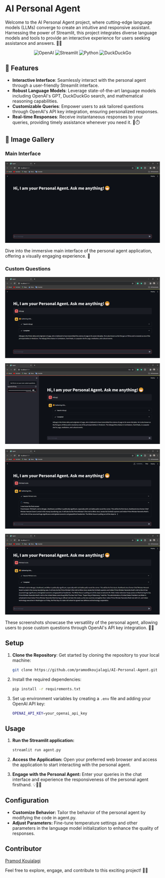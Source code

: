 # AI Personal Agent

Welcome to the AI Personal Agent project, where cutting-edge language models (LLMs) converge to create an intuitive and responsive assistant. Harnessing the power of Streamlit, this project integrates diverse language models and tools to provide an interactive experience for users seeking assistance and answers. 🤖💬


<p align="center">
  <img src="https://img.shields.io/badge/OpenAI-%23FFFFFF.svg?style=for-the-badge&logo=OpenAI&logoColor=black" alt="OpenAI">
  <img src="https://img.shields.io/badge/Streamlit-%23FF0000.svg?style=for-the-badge&logo=Streamlit&logoColor=red&color=white" alt="Streamlit">
  <img src="https://img.shields.io/badge/Python-%233776AB.svg?style=for-the-badge&logo=Python&logoColor=white" alt="Python">
  <img src="https://img.shields.io/badge/DuckDuckGo-%23FFFFFF.svg?style=for-the-badge&logo=DuckDuckGo&logoColor=red&color=white" alt="DuckDuckGo">
</p>

## 🌟 Features

- **Interactive Interface**: Seamlessly interact with the personal agent through a user-friendly Streamlit interface.
- **Robust Language Models**: Leverage state-of-the-art language models including OpenAI's GPT, DuckDuckGo search, and mathematical reasoning capabilities.
- **Customizable Queries**: Empower users to ask tailored questions through OpenAI's API key integration, ensuring personalized responses.
- **Real-time Responses**: Receive instantaneous responses to your queries, providing timely assistance whenever you need it. 🚀⏱️

## 📸 Image Gallery

### Main Interface

![Main Interface](Onboarding.png)

Dive into the immersive main interface of the personal agent application, offering a visually engaging experience. 🌟

### Custom Questions

![Custom Questions](Adiyogi.png)

![API Key](API_Key.png)

![PM](PM.png)

![PM Modi](PM_Modi.png)

These screenshots showcase the versatility of the personal agent, allowing users to pose custom questions through OpenAI's API key integration. 🎨📸

## Setup

1. **Clone the Repository**: Get started by cloning the repository to your local machine:

   ```bash
   git clone https://github.com/pramodkoujalagi/AI-Personal-Agent.git


2. Install the required dependencies:
   
   ```bash
   pip install -r requirements.txt
   ```

3. Set up environment variables by creating a `.env` file and adding your OpenAI API key:

    ```bash
    OPENAI_API_KEY=your_openai_api_key
    ```



## Usage

1. **Run the Streamlit application:**
   ```bash
   streamlit run agent.py
   ```


2. **Access the Application:** Open your preferred web browser and access the application to start interacting with the personal agent.


3. **Engage with the Personal Agent:** Enter your queries in the chat interface and experience the responsiveness of the personal agent firsthand. 💡👨‍💻

## Configuration

- **Customize Behavior:** Tailor the behavior of the personal agent by modifying the code in agent.py.
- **Adjust Parameters:** Fine-tune temperature settings and other parameters in the language model initialization to enhance the quality of responses.

## Contributor

[Pramod Koujalagi](https://github.com/pramodkoujalagi)

Feel free to explore, engage, and contribute to this exciting project! 🌟🚀


